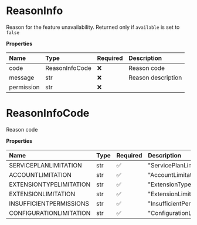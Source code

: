 # ReasonInfo

Reason for the feature unavailability. Returned only if `available` is set to `false`

**Properties**

| Name       | Type           | Required | Description        |
| :--------- | :------------- | :------- | :----------------- |
| code       | ReasonInfoCode | ❌       | Reason code        |
| message    | str            | ❌       | Reason description |
| permission | str            | ❌       |                    |

# ReasonInfoCode

Reason code

**Properties**

| Name                    | Type | Required | Description               |
| :---------------------- | :--- | :------- | :------------------------ |
| SERVICEPLANLIMITATION   | str  | ✅       | "ServicePlanLimitation"   |
| ACCOUNTLIMITATION       | str  | ✅       | "AccountLimitation"       |
| EXTENSIONTYPELIMITATION | str  | ✅       | "ExtensionTypeLimitation" |
| EXTENSIONLIMITATION     | str  | ✅       | "ExtensionLimitation"     |
| INSUFFICIENTPERMISSIONS | str  | ✅       | "InsufficientPermissions" |
| CONFIGURATIONLIMITATION | str  | ✅       | "ConfigurationLimitation" |

<!-- This file was generated by liblab | https://liblab.com/ -->
